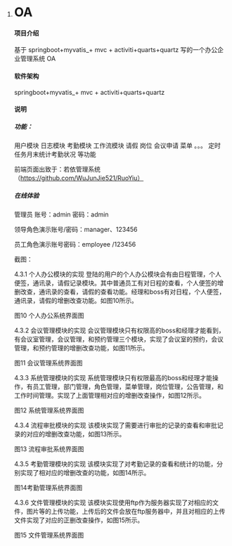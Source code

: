 1. # OA

   #### 项目介绍

   基于 springboot+myvatis_+ mvc + activiti+quarts+quartz 写的一个办公企业管理系统 OA

   #### 软件架构

   springboot+myvatis_+ mvc + activiti+quarts+quartz

   #### 说明

   ##### 功能：

   用户模块 日志模块 考勤模块 工作流模块 请假 岗位 会议申请 菜单 。。。 定时任务月末统计考勤状况 等功能

   前端页面出致于：若依管理系统（https://github.com/WuJunJie521/RuoYiu）

   ##### 在线体验

   管理员 账号：admin 密码：admin

   领导角色演示账号/密码：manager、123456

   员工角色演示账号密码：employee /123456

 

   截图：

   4.3.1 个人办公模块的实现
       登陆的用户的个人办公模块会有由日程管理，个人便签，通讯录，请假记录模块。其中普通员工有对日程的查看，个人便签的增删改查，通讯录的查看，请假的查看功能。经理和boss有对日程，个人便签，通讯录，请假的增删改查功能。如图10所示。
     
   图10 个人办公系统界面图
   
   4.3.2 会议管理模块的实现
          会议管理模块只有权限高的boss和经理才能看到，有会议室管理，会议管理，和预约管理三个模块，实现了会议室的预约，会议管理，和预约管理的增删改查功能，如图11所示。
   
   图11 会议管理系统界面图
   
   4.3.3 系统管理模块的实现
          系统管理模块只有权限最高的boss和经理才能操作，有员工管理，部门管理，角色管理，菜单管理，岗位管理，公告管理，和工作时间管理。实现了上面管理相对应的增删改查操作，如图12所示。
   
   图12 系统管理系统界面图
   
   4.3.4 流程审批模块的实现
        该模块实现了需要进行审批的记录的查看和审批记录的对应的增删改查功能，如图13所示。
   
   图13 流程审批系统界面图
   
   4.3.5 考勤管理模块的实现
          该模块实现了对考勤记录的查看和统计的功能，分别实现了相对应的增删改查的功能，如图14所示。
   
       
   图14考勤管理系统界面图
   
   4.3.6 文件管理模块的实现
          该模块实现使用ftp作为服务器实现了对相应的文件，图片等的上传功能，上传后的文件会放在ftp服务器中，并且对相应的上传文件实现了对应的正删改查操作，如图15所示。
        
     图15 文件管理系统界面图

  